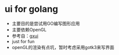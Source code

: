 # ui for golang

- 主要目的是尝试用GO编写图形应用
- 主要依赖OpenGL
- 参考自：[gxui](https://github.com/google/gxui)
- just for fun
- openGL的渲染有点坑，暂时考虑采用gotk3来写界面
